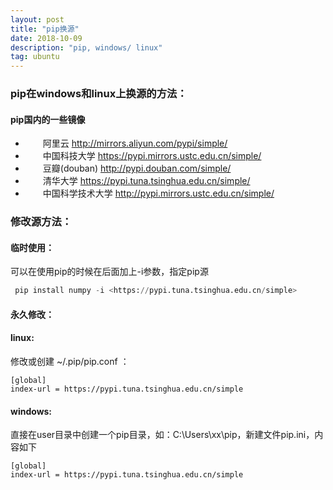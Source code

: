 ```yaml
---
layout: post
title: "pip换源"
date: 2018-10-09
description: "pip, windows/ linux"
tag: ubuntu
---
```


### pip在windows和linux上换源的方法：

#### **pip国内的一些镜像**

-   阿里云 <http://mirrors.aliyun.com/pypi/simple/> 
-    中国科技大学 <https://pypi.mirrors.ustc.edu.cn/simple/> 
-    豆瓣(douban) <http://pypi.douban.com/simple/> 
-    清华大学 <https://pypi.tuna.tsinghua.edu.cn/simple/> 
-    中国科学技术大学 <http://pypi.mirrors.ustc.edu.cn/simple/>

### **修改源方法：**

#### **临时使用：** 

 可以在使用pip的时候在后面加上-i参数，指定pip源 

```python
 pip install numpy -i <https://pypi.tuna.tsinghua.edu.cn/simple>
```



#### **永久修改：** 

####  **linux:** 

 修改或创建 ~/.pip/pip.conf  ：

```shell
[global]
index-url = https://pypi.tuna.tsinghua.edu.cn/simple
```

#### **windows:** 

 直接在user目录中创建一个pip目录，如：C:\Users\xx\pip，新建文件pip.ini，内容如下

```shell
[global]
index-url = https://pypi.tuna.tsinghua.edu.cn/simple
```

